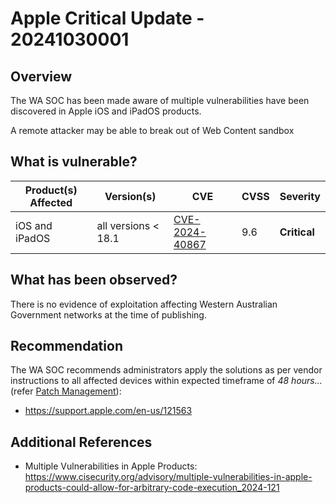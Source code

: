 # Apple Critical Update - 20241030001

## Overview

The WA SOC has been made aware of multiple vulnerabilities have been discovered in Apple iOS and iPadOS products.

A remote attacker may be able to break out of Web Content sandbox

## What is vulnerable?

| Product(s) Affected | Version(s)           | CVE                                                               | CVSS | Severity     |
| ------------------- | -------------------- | ----------------------------------------------------------------- | ---- | ------------ |
| iOS and iPadOS      | all versions \< 18.1 | [CVE-2024-40867](https://nvd.nist.gov/vuln/detail/CVE-2024-40867) | 9.6  | **Critical** |

## What has been observed?

There is no evidence of exploitation affecting Western Australian Government networks at the time of publishing.

## Recommendation

The WA SOC recommends administrators apply the solutions as per vendor instructions to all affected devices within expected timeframe of *48 hours...* (refer [Patch Management](../guidelines/patch-management.md)):

- https://support.apple.com/en-us/121563

## Additional References

- Multiple Vulnerabilities in Apple Products: <https://www.cisecurity.org/advisory/multiple-vulnerabilities-in-apple-products-could-allow-for-arbitrary-code-execution_2024-121>
